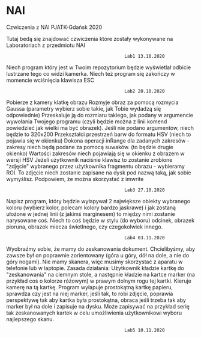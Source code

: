 # NAI
Czwiczenia z NAI PJATK-Gdańsk 2020

Tutaj bedą się znajdować czwiczenia które zostały wykonywane na Laboratoriach z przedmiotu NAI

                                                Lab1 13.10.2020
Niech program który jest w Twoim repozytorium będzie wyświetlał odbicie lustrzane tego co widzi kamerka.
Niech też program się zakończy w momencie wciśnięcia klawisza ESC

                                                Lab2 20.10.2020
Pobierze z kamery klatkę obrazu
Rozmyje obraz za pomocą rozmycia Gaussa (parametry wybierz sobie takie, jak Tobie wydadzą się odpowiednie)
Przeskaluje ją do rozmiaru takiego, jak podany w argumencie wywołania Twojego programu (czyli będzie można z linii komend powiedzieć jak wielki ma być obrazek). Jeśli nie podano argumentów, niech będzie to 320x200
Przekształci przestrzeń barw do formatu HSV (niech to pojawia się w okienku)
Dokona operacji inRange dla zadanych zakresów - zakresy niech będą podane za pomocą suwaków. (to będzie drugie okienko)
Wartości zakresów niech pojawiają się w okienku z obrazem w wersji HSV
Jeżeli użytkownik naciśnie klawisz <x> to zostanie zrobione "zdjęcie" wybranego przez użytkownika fragmentu obrazu - wybieramy ROI. To zdjęcie niech zostanie zapisane na dysk pod nazwą taką, jak sobie wymyślisz. Podpowiem, że można skorzystać z imwrite

                                                Lab3 27.10.2020
  Napisz program, który będzie wyłapywał 2 największe obiekty wybranego koloru (wybierz kolor, polecam kolory bardzo jaskrawe) i jak zostaną ułożone w jednej linii (z jakimś marginesem) to między nimi zostanie narysowane coś. Niech to coś będzie w stylu (do wyboru) odcinek, obrazek pioruna, obrazek miecza świetlnego, czy czegokolwiek innego.
  
                                                Lab4 03.11.2020
Wyobraźmy sobie, że mamy do zeskanowania dokument. Chcielibyśmy, aby zawsze był on poprawnie zorientowany (góra u góry, dół na dole, a nie do góry nogami). Nie mamy skanera, więc musimy skorzystać z aparatu w telefonie lub w laptopie.
Zasada działania: Użytkownik kładzie kartkę do "zeskanowania" na ciemnym stole, a następnie kładzie na kartce marker (na przykład coś o kolorze różowym) w prawym dolnym rogu tej kartki. Kieruje kamerę na tą kartkę. Program wyłapuje prostokątną kartkę papieru, sprawdza czy jest na niej marker, jeśli tak, to robi zdjęcie, poprawia perspektywę tak aby kartka była prostokątna, obraca jeśli trzeba tak aby marker był na dole i zapisuje na dysku. Może zapisywać na przykład serię tak zeskanowanych kartek w celu umożliwienia użytkownikowi wyboru najlepszego skanu.                                                
                                                
                                                Lab5 10.11.2020
